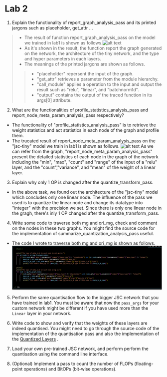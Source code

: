 # Lab 2
1. Explain the functionality of report_graph_analysis_pass and its printed jargons such as placeholder, get_attr ... 



>* The result of function report_graph_analysis_pass on the model we trained in lab1 is shown as follows.![alt text](image.png)
>* As it's shown in the result, the function report the graph generated on the network, the architecture of the tiny network, and the type and hyper parameters in each layers.
>* The meanings of the printed jargons are shown as follows.
>>+ "placeholder" repersent the input of the graph.
> > + "get_attr" retrieves a parameter from the module hierarchy.
>> + "call_module" applies a operation to the input and output the result such as "relu", "linear", and "batchnorm1d".
>>+ "output" contains the output of the traced function in its args[0] attribute.


2.	What are the functionalities of profile_statistics_analysis_pass and report_node_meta_param_analysis_pass respectively?
* The functionality of "profile_statistics_analysis_pass" is to retrieve the weight statistics and  act statistics in each node of the graph and profile them.
* The trucated result of report_node_meta_param_analysis_pass on the "jsc-tiny" model we train in lab1 is shown as follows.
![alt text](image-1.png)
As we can refer from the graph, "report_node_meta_param_analysis_pass" present the detailed statistics of each node in the graph of the network including the "min", "max", "count" and "range" of the input of a "relu" layer, and the "count","variance", and "mean" of the weight of a linear layer.

3.	Explain why only 1 OP is changed after the quantize_transform_pass.
* In the above task, we found out the architecture of the "jsc-tiny" model which concludes only one linear node. The influence of the pass we used is to quantize the linear node and change its datatype into "integer" with the precision we set. Since there is only one linear node in the gragh, there's inly 1 OP changed after the quantize_transform_pass.


4.	Write some code to traverse both mg and ori_mg, check and comment on the nodes in these two graphs. You might find the source code for the implementation of summarize_quantization_analysis_pass useful.
* The code I wrote to traverse both mg and ori_mg is shown as follows.
![alt text](lab4_4_code.png)

5. Perform the same quantisation flow to the bigger JSC network that you have trained in lab1. You must be aware that now the `pass_args` for your custom network might be different if you have used more than the `Linear` layer in your network.

6. Write code to show and verify that the weights of these layers are indeed quantised. You might need to go through the source code of the implementation of the quantisation pass and also the implementation of the [Quantized Layers](../../machop/chop/passes/transforms/quantize/quantized_modules/linear.py) .




7. Load your own pre-trained JSC network, and perform perform the quantisation using the command line interface.

8. (Optional) Implement a pass to count the number of FLOPs (floating-point operations) and BitOPs (bit-wise operations).